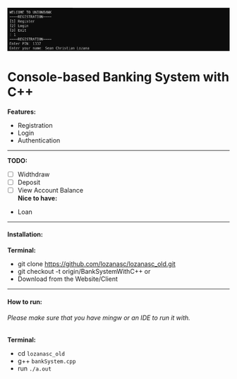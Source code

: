 ![Sample picture showing the menu of the program](https://github.com/lozanasc/lozanasc_old/blob/BankSystemWithC%2B%2B/assets/sample.PNG)
# Console-based Banking System with C++
**Features:**  
* Registration  
* Login  
* Authentication  
***
**TODO:**
- [ ] Widthdraw  
- [ ] Deposit  
- [ ] View Account Balance  
**Nice to have:**
* Loan
***  
#### Installation:
**Terminal:**  
* git clone https://github.com/lozanasc/lozanasc_old.git
* git checkout -t origin/BankSystemWithC++
or  
* Download from the Website/Client
***
#### How to run:  
###### Please make sure that you have mingw or an IDE to run it with.
**Terminal:**  
* cd `lozanasc_old`  
* g++ `bankSystem.cpp`
* run `./a.out`
